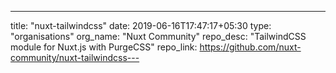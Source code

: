 ---
title: "nuxt-tailwindcss"
date: 2019-06-16T17:47:17+05:30
type: "organisations"
org_name: "Nuxt Community"
repo_desc: "TailwindCSS module for Nuxt.js with PurgeCSS"
repo_link: https://github.com/nuxt-community/nuxt-tailwindcss---